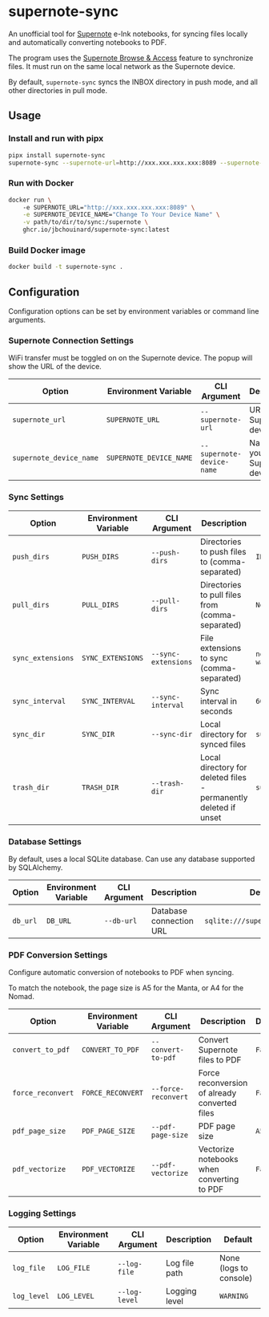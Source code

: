 # supernote-sync

An unofficial tool for [Supernote](https://supernote.com/) e-Ink notebooks, for syncing files locally and automatically converting notebooks to PDF.

The program uses the [Supernote Browse & Access](https://support.supernote.com/Tools-Features/wi-fi-transfer) feature to synchronize files. It must run on the same local network as the Supernote device.

By default, `supernote-sync` syncs the INBOX directory in push mode, and all other directories in pull mode.


## Usage

### Install and run with pipx

```sh
pipx install supernote-sync
supernote-sync --supernote-url=http://xxx.xxx.xxx.xxx:8089 --supernote-device-name="Change To Your Device Name" --sync-dir=path/to/dir/to/sync start
```

### Run with Docker

```sh
docker run \ 
    -e SUPERNOTE_URL="http://xxx.xxx.xxx.xxx:8089" \
    -e SUPERNOTE_DEVICE_NAME="Change To Your Device Name" \
    -v path/to/dir/to/sync:/supernote \
    ghcr.io/jbchouinard/supernote-sync:latest
```

### Build Docker image

```sh
docker build -t supernote-sync .
```

## Configuration

Configuration options can be set by environment variables or command line arguments.

### Supernote Connection Settings

WiFi transfer must be toggled on on the Supernote device. The popup will show the URL of the device.

| Option | Environment Variable | CLI Argument | Description | Default |
|--------|---------------------|-------------|-------------|--------|
| `supernote_url` | `SUPERNOTE_URL` | `--supernote-url` | URL of your Supernote device | *Required* |
| `supernote_device_name` | `SUPERNOTE_DEVICE_NAME` | `--supernote-device-name` | Name of your Supernote device | *Required* |

### Sync Settings

| Option | Environment Variable | CLI Argument | Description | Default |
|--------|---------------------|-------------|-------------|--------|
| `push_dirs` | `PUSH_DIRS` | `--push-dirs` | Directories to push files to (comma-separated) | `INBOX` |
| `pull_dirs` | `PULL_DIRS` | `--pull-dirs` | Directories to pull files from (comma-separated) | `Note,Document,MyStyle,EXPORT,SCREENSHOT` |
| `sync_extensions` | `SYNC_EXTENSIONS` | `--sync-extensions` | File extensions to sync (comma-separated) | `note,spd,spd-shm,spd-wal,pdf,epub,doc,txt,png,jpg,jpeg,webp` |
| `sync_interval` | `SYNC_INTERVAL` | `--sync-interval` | Sync interval in seconds | `60` |
| `sync_dir` | `SYNC_DIR` | `--sync-dir` | Local directory for synced files | `supernote/sync` |
| `trash_dir` | `TRASH_DIR` | `--trash-dir` | Local directory for deleted files - permanently deleted if unset | `supernote/trash` |

### Database Settings

By default, uses a local SQLite database. Can use any database supported by SQLAlchemy.

| Option | Environment Variable | CLI Argument | Description | Default |
|--------|---------------------|-------------|-------------|--------|
| `db_url` | `DB_URL` | `--db-url` | Database connection URL | `sqlite:///supernote/db.sqlite` |

### PDF Conversion Settings

Configure automatic conversion of notebooks to PDF when syncing.

To match the notebook, the page size is A5 for the Manta, or A4 for the Nomad.

| Option | Environment Variable | CLI Argument | Description | Default |
|--------|---------------------|-------------|-------------|--------|
| `convert_to_pdf` | `CONVERT_TO_PDF` | `--convert-to-pdf` | Convert Supernote files to PDF | `False` |
| `force_reconvert` | `FORCE_RECONVERT` | `--force-reconvert` | Force reconversion of already converted files | `False` |
| `pdf_page_size` | `PDF_PAGE_SIZE` | `--pdf-page-size` | PDF page size | `A5` |
| `pdf_vectorize` | `PDF_VECTORIZE` | `--pdf-vectorize` | Vectorize notebooks when converting to PDF | `False` |

### Logging Settings

| Option | Environment Variable | CLI Argument | Description | Default |
|--------|---------------------|-------------|-------------|--------|
| `log_file` | `LOG_FILE` | `--log-file` | Log file path | None (logs to console) |
| `log_level` | `LOG_LEVEL` | `--log-level` | Logging level | `WARNING` |
